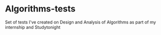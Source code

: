 # Algorithms-tests
Set of tests I've created on Design and Analysis of Algorithms as part of my internship and Studytonight
